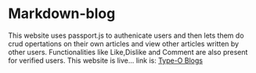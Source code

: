 # Markdown-blog
This website uses passport.js to authenicate users and then lets them do crud opertations on their own articles and view other articles written by other users. Functionalities like Like,Dislike and Comment are also present for verified users. This website is live... link is: <a href="type-o-blogs.herokuapp.com"> Type-O Blogs </a>
